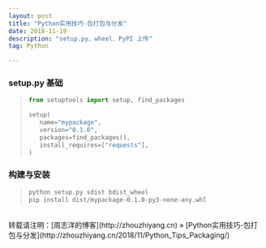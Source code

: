 ```yaml
---
layout: post
title: "Python实用技巧-包打包与分发"
date: 2018-11-19 
description: "setup.py、wheel、PyPI 上传"
tag: Python 

---
```


### setup.py 基础

>```python
>from setuptools import setup, find_packages
>
>setup(
>    name="mypackage",
>    version="0.1.0",
>    packages=find_packages(),
>    install_requires=["requests"],
>)
>```

### 构建与安装

>```bash
>python setup.py sdist bdist_wheel
>pip install dist/mypackage-0.1.0-py3-none-any.whl
>```

<br>
转载请注明：[周志洋的博客](http://zhouzhiyang.cn) » [Python实用技巧-包打包与分发](http://zhouzhiyang.cn/2018/11/Python_Tips_Packaging/) 


